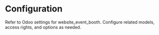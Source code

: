 # Configuration

Refer to Odoo settings for website_event_booth. Configure related models, access rights, and options as needed.
